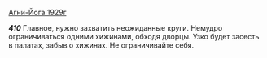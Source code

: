 
[Агни-Йога 1929г](https://127.0.0.1:4002/agni/1929)

___410___
Главное, нужно захватить неожиданные круги. Немудро ограничиваться одними хижинами, обходя дворцы. Узко будет засесть в палатах, забыв о хижинах. Не ограничивайте себя.